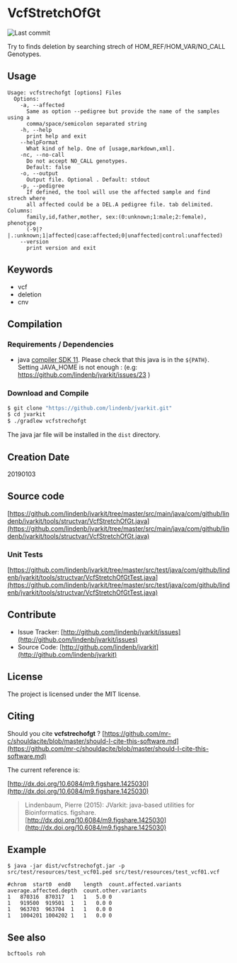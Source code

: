# VcfStretchOfGt

![Last commit](https://img.shields.io/github/last-commit/lindenb/jvarkit.png)

Try to finds deletion by searching strech of HOM_REF/HOM_VAR/NO_CALL Genotypes.


## Usage

```
Usage: vcfstrechofgt [options] Files
  Options:
    -a, --affected
      Same as option --pedigree but provide the name of the samples using a 
      comma/space/semicolon separated string
    -h, --help
      print help and exit
    --helpFormat
      What kind of help. One of [usage,markdown,xml].
    -nc, --no-call
      Do not accept NO_CALL genotypes.
      Default: false
    -o, --output
      Output file. Optional . Default: stdout
    -p, --pedigree
      If defined, the tool will use the affected sample and find strech where 
      all affected could be a DEL.A pedigree file. tab delimited. Columns: 
      family,id,father,mother, sex:(0:unknown;1:male;2:female), phenotype 
      (-9|?|.:unknown;1|affected|case:affected;0|unaffected|control:unaffected) 
    --version
      print version and exit

```


## Keywords

 * vcf
 * deletion
 * cnv


## Compilation

### Requirements / Dependencies

* java [compiler SDK 11](https://jdk.java.net/11/). Please check that this java is in the `${PATH}`. Setting JAVA_HOME is not enough : (e.g: https://github.com/lindenb/jvarkit/issues/23 )


### Download and Compile

```bash
$ git clone "https://github.com/lindenb/jvarkit.git"
$ cd jvarkit
$ ./gradlew vcfstrechofgt
```

The java jar file will be installed in the `dist` directory.


## Creation Date

20190103

## Source code 

[https://github.com/lindenb/jvarkit/tree/master/src/main/java/com/github/lindenb/jvarkit/tools/structvar/VcfStretchOfGt.java](https://github.com/lindenb/jvarkit/tree/master/src/main/java/com/github/lindenb/jvarkit/tools/structvar/VcfStretchOfGt.java)

### Unit Tests

[https://github.com/lindenb/jvarkit/tree/master/src/test/java/com/github/lindenb/jvarkit/tools/structvar/VcfStretchOfGtTest.java](https://github.com/lindenb/jvarkit/tree/master/src/test/java/com/github/lindenb/jvarkit/tools/structvar/VcfStretchOfGtTest.java)


## Contribute

- Issue Tracker: [http://github.com/lindenb/jvarkit/issues](http://github.com/lindenb/jvarkit/issues)
- Source Code: [http://github.com/lindenb/jvarkit](http://github.com/lindenb/jvarkit)

## License

The project is licensed under the MIT license.

## Citing

Should you cite **vcfstrechofgt** ? [https://github.com/mr-c/shouldacite/blob/master/should-I-cite-this-software.md](https://github.com/mr-c/shouldacite/blob/master/should-I-cite-this-software.md)

The current reference is:

[http://dx.doi.org/10.6084/m9.figshare.1425030](http://dx.doi.org/10.6084/m9.figshare.1425030)

> Lindenbaum, Pierre (2015): JVarkit: java-based utilities for Bioinformatics. figshare.
> [http://dx.doi.org/10.6084/m9.figshare.1425030](http://dx.doi.org/10.6084/m9.figshare.1425030)


## Example

```
$ java -jar dist/vcfstrechofgt.jar -p src/test/resources/test_vcf01.ped src/test/resources/test_vcf01.vcf

#chrom	start0	end0	length	count.affected.variants	average.affected.depth	count.other.variants
1	870316	870317	1	1	5.0	0
1	919500	919501	1	1	0.0	0
1	963703	963704	1	1	0.0	0
1	1004201	1004202	1	1	0.0	0
```

## See also

```
bcftools roh
```

